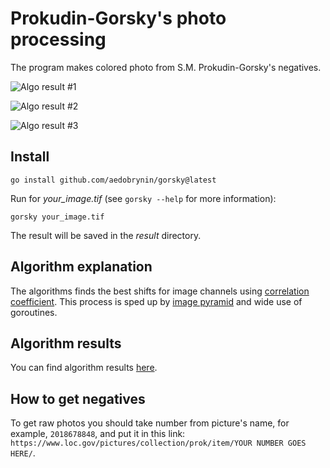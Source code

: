 
# Prokudin-Gorsky's photo processing

The program makes colored photo from S.M. Prokudin-Gorsky's negatives. 

![Algo result #1](https://github.com/hashlib/Prokudin-Gorsky/blob/master/results_for_readme/2018678905.png)

![Algo result #2](https://github.com/hashlib/Prokudin-Gorsky/blob/master/results_for_readme/2018679120.png)

![Algo result #3](https://github.com/hashlib/Prokudin-Gorsky/blob/master/results_for_readme/2018679802.png)

## Install

```
go install github.com/aedobrynin/gorsky@latest
```

Run for *your_image.tif* (see ```gorsky --help``` for more information):
```
gorsky your_image.tif
```
The result will be saved in the *result* directory.

## Algorithm explanation
The algorithms finds the best shifts for image channels using [correlation coefficient](https://en.wikipedia.org/wiki/Correlation_coefficient). This process is sped up by [image pyramid](https://en.wikipedia.org/wiki/Pyramid_(image_processing)) and wide use of goroutines.

## Algorithm results
 You can find algorithm results [here](https://bit.ly/2EIYNYq).

## How to get negatives
 To get raw photos you should take number from picture's name, for example, ```2018678848```, and put it in this link: ```https://www.loc.gov/pictures/collection/prok/item/YOUR NUMBER GOES HERE/```.
